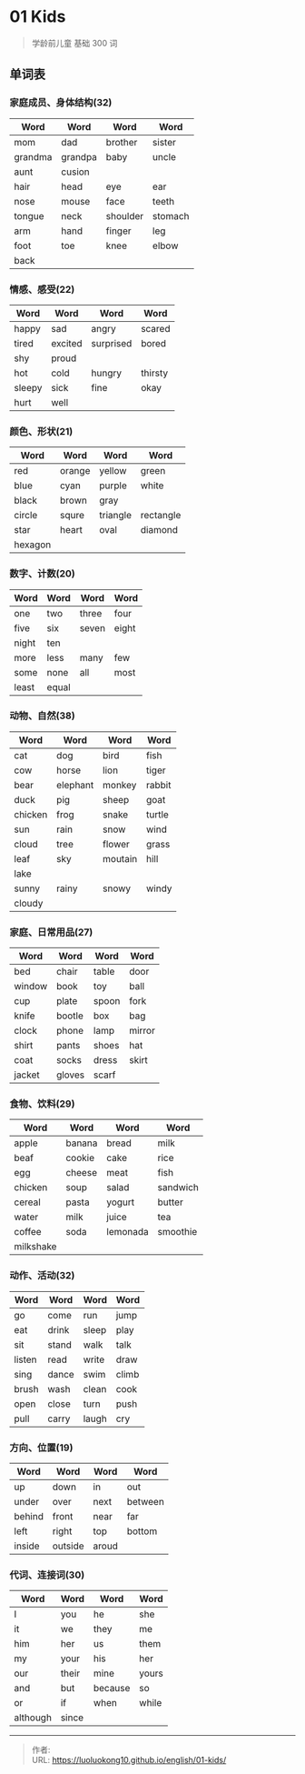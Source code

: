 # 01 Kids

> 学龄前儿童 基础 300 词
## 单词表

### 家庭成员、身体结构(32)

| Word    | Word    | Word     | Word    |
| ------- | ------- | -------- | ------- |
| mom     | dad     | brother  | sister  |
| grandma | grandpa | baby     | uncle   |
| aunt    | cusion  |          |         |
| hair    | head    | eye      | ear     |
| nose    | mouse   | face     | teeth   |
| tongue  | neck    | shoulder | stomach |
| arm     | hand    | finger   | leg     |
| foot    | toe     | knee     | elbow   |
| back    |         |          |         |

### 情感、感受(22)

| Word   | Word    | Word      | Word    |
| ------ | ------- | --------- | ------- |
| happy  | sad     | angry     | scared  |
| tired  | excited | surprised | bored   |
| shy    | proud   |           |         |
| hot    | cold    | hungry    | thirsty |
| sleepy | sick    | fine      | okay    |
| hurt   | well    |           |         |

### 颜色、形状(21)

| Word    | Word   | Word     | Word      |
| ------- | ------ | -------- | --------- |
| red     | orange | yellow   | green     |
| blue    | cyan   | purple   | white     |
| black   | brown  | gray     |           |
| circle  | squre  | triangle | rectangle |
| star    | heart  | oval     | diamond   |
| hexagon |        |          |           |

### 数字、计数(20)

| Word  | Word  | Word  | Word  |
| ----- | ----- | ----- | ----- |
| one   | two   | three | four  |
| five  | six   | seven | eight |
| night | ten   |       |       |
| more  | less  | many  | few   |
| some  | none  | all   | most  |
| least | equal |       |       |

### 动物、自然(38)

| Word    | Word     | Word    | Word   |
| ------- | -------- | ------- | ------ |
| cat     | dog      | bird    | fish   |
| cow     | horse    | lion    | tiger  |
| bear    | elephant | monkey  | rabbit |
| duck    | pig      | sheep   | goat   |
| chicken | frog     | snake   | turtle |
| sun     | rain     | snow    | wind   |
| cloud   | tree     | flower  | grass  |
| leaf    | sky      | moutain | hill   |
| lake    |          |         |        |
| sunny   | rainy    | snowy   | windy  |
| cloudy  |          |         |        |

### 家庭、日常用品(27)

| Word   | Word   | Word  | Word   |
| ------ | ------ | ----- | ------ |
| bed    | chair  | table | door   |
| window | book   | toy   | ball   |
| cup    | plate  | spoon | fork   |
| knife  | bootle | box   | bag    |
| clock  | phone  | lamp  | mirror |
| shirt  | pants  | shoes | hat    |
| coat   | socks  | dress | skirt  |
| jacket | gloves | scarf |        |

### 食物、饮料(29)

| Word    | Word   | Word     | Word     |
| ------- | ------ | -------- | -------- |
| apple   | banana | bread    | milk     |
| beaf    | cookie | cake     | rice     |
| egg     | cheese | meat     | fish     |
| chicken | soup   | salad    | sandwich |
| cereal  | pasta  | yogurt   | butter   |
| water   | milk   | juice    | tea      |
| coffee  | soda   | lemonada | smoothie |
| milkshake |        |          |          |

### 动作、活动(32)

| Word   | Word  | Word  | Word  |
| ------ | ----- | ----- | ----- |
| go     | come  | run   | jump  |
| eat    | drink | sleep | play  |
| sit    | stand | walk  | talk  |
| listen | read  | write | draw  |
| sing   | dance | swim  | climb |
| brush  | wash  | clean | cook  |
| open   | close | turn  | push  |
| pull   | carry | laugh | cry   |


### 方向、位置(19)

| Word   | Word    | Word  | Word    |
| ------ | ------- | ----- | ------- |
| up     | down    | in    | out     |
| under  | over    | next  | between |
| behind | front   | near  | far     |
| left   | right   | top   | bottom  |
| inside | outside | aroud |         |

### 代词、连接词(30)

| Word     | Word  | Word    | Word  |
| -------- | ----- | ------- | ----- |
| I        | you   | he      | she   |
| it       | we    | they    | me    |
| him      | her   | us      | them  |
| my       | your  | his     | her   |
| our      | their | mine    | yours |
| and      | but   | because | so    |
| or       | if    | when    | while |
| although | since |         |       |

---

> 作者: <no value>  
> URL: https://luoluokong10.github.io/english/01-kids/  

